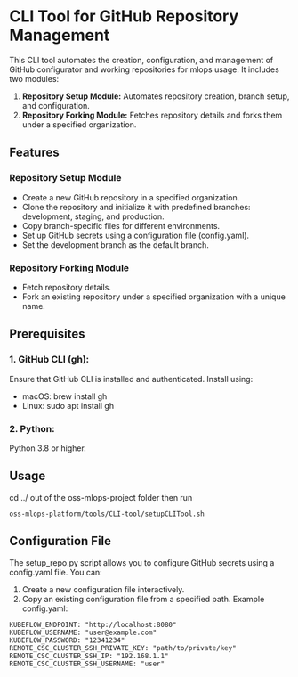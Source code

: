 # CLI Tool for GitHub Repository Management
This CLI tool automates the creation, configuration, and management of GitHub configurator and working repositories for mlops usage. It includes two modules:

1. **Repository Setup Module:** Automates repository creation, branch setup, and configuration.
2. **Repository Forking Module:** Fetches repository details and forks them under a specified organization.


## Features
### Repository Setup Module
- Create a new GitHub repository in a specified organization.
- Clone the repository and initialize it with predefined branches: development, staging, and production.
- Copy branch-specific files for different environments.
- Set up GitHub secrets using a configuration file (config.yaml).
- Set the development branch as the default branch.
### Repository Forking Module
- Fetch repository details.
- Fork an existing repository under a specified organization with a unique name.
## Prerequisites
### 1. GitHub CLI (gh):

Ensure that GitHub CLI is installed and authenticated.
Install using:
- macOS: brew install gh
- Linux: sudo apt install gh
### 2. Python:

Python 3.8 or higher.

## Usage
cd ../ out of the oss-mlops-project folder then run

```
oss-mlops-platform/tools/CLI-tool/setupCLITool.sh
```
## Configuration File

The setup_repo.py script allows you to configure GitHub secrets using a config.yaml file. You can:

1. Create a new configuration file interactively.
2. Copy an existing configuration file from a specified path.
Example config.yaml:
```
KUBEFLOW_ENDPOINT: "http://localhost:8080"
KUBEFLOW_USERNAME: "user@example.com"
KUBEFLOW_PASSWORD: "12341234"
REMOTE_CSC_CLUSTER_SSH_PRIVATE_KEY: "path/to/private/key"
REMOTE_CSC_CLUSTER_SSH_IP: "192.168.1.1"
REMOTE_CSC_CLUSTER_SSH_USERNAME: "user"
```